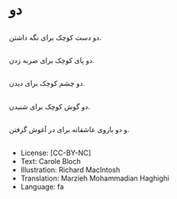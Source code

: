 # دو

##
دو دست کوچک برای نگه داشتن.

##


##
دو پای کوچک برای ضربه زدن.

##


##
دو چشم کوچک برای دیدن.

##


##
دو گوش کوچک برای شنیدن.

##


##
و دو بازوی عاشقانه برای در آغوش گرفتن.

##


##
* License: [CC-BY-NC]
* Text: Carole Bloch
* Illustration: Richard MacIntosh
* Translation: Marzieh Mohammadian Haghighi
* Language: fa
